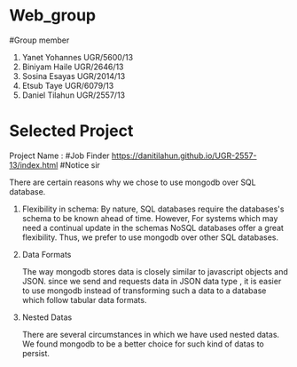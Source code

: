 # Web_group
#Group member 
1. Yanet Yohannes       UGR/5600/13
2. Biniyam Haile        UGR/2646/13
3. Sosina Esayas        UGR/2014/13
4. Etsub Taye           UGR/6079/13
5. Daniel Tilahun       UGR/2557/13

# Selected Project 
Project Name : #Job Finder 
https://danitilahun.github.io/UGR-2557-13/index.html
#Notice sir 
<!-- The front end files are stored in main branch and the backend is stored in the master branch.  -->
<!-- The fetch javascript files are found in main branch in JS separate directory. -->

There are certain reasons why we chose to use mongodb over SQL database. 

1) Flexibility in schema:
     By nature, SQL databases require the databases's schema to be known ahead of time. However, For systems which may need a continual update in the schemas NoSQL databases offer a great flexibility. Thus, we prefer to use mongodb over other SQL databases.

2) Data Formats

	The way mongodb stores data is closely similar to javascript objects and JSON. since we send and requests data in JSON data type , it is easier to use mongodb instead of transforming such a data to a database which follow tabular data formats.
3) Nested Datas

	There are several circumstances in which we have used nested datas. We found mongodb to be a better choice for such kind of datas to persist.
	

